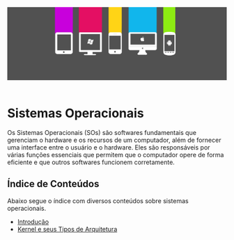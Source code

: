 <div align="center">
  <a href="https://github.com/joseferreira-dev/my-study-notes/tree/main/sistemas-operacionais"><img src="banner-so.png"></a>
</div>
<br>

# Sistemas Operacionais

Os Sistemas Operacionais (SOs) são softwares fundamentais que gerenciam o hardware e os recursos de um computador, além de fornecer uma interface entre o usuário e o hardware. Eles são responsáveis por várias funções essenciais que permitem que o computador opere de forma eficiente e que outros softwares funcionem corretamente.

## Índice de Conteúdos

Abaixo segue o índice com diversos conteúdos sobre sistemas operacionais.

- [Introdução](./contents/01-introducao/README.md)
- [Kernel e seus Tipos de Arquitetura](./contents/02-kernel/README.md)

